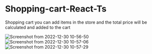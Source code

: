 # Shopping-cart-React-Ts

Shopping cart you can add items in the store and the total price will be calculated and added to the cart

![Screenshot from 2022-12-30 10-56-50](https://user-images.githubusercontent.com/74255678/210057802-c892049e-e3db-4673-84e5-bc3f31bd845c.png)
![Screenshot from 2022-12-30 10-57-06](https://user-images.githubusercontent.com/74255678/210057811-6ad0ddf0-c4af-4420-aa15-128721b12753.png)
![Screenshot from 2022-12-30 10-57-29](https://user-images.githubusercontent.com/74255678/210057814-38473c60-37bd-4dcf-985b-9a60a0b8e4c7.png)
